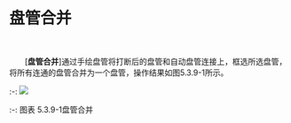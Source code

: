 # 盘管合并
<br/>


&emsp;&emsp;[**盘管合并**]通过手绘盘管将打断后的盘管和自动盘管连接上，框选所选盘管，将所有连通的盘管合并为一个盘管，操作结果如图5.3.9-1所示。
<br/>

:-: ![](images/194.png)


:-: 图表 5.3.9-1盘管合并
